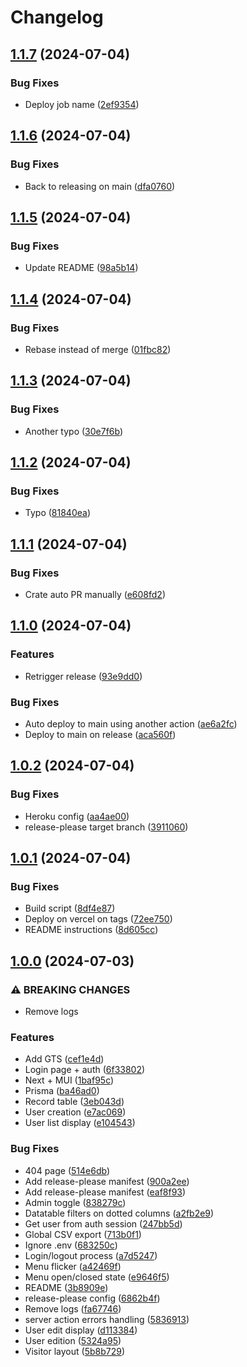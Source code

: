 # Changelog

## [1.1.7](https://github.com/Zenoo/generic-dashboard/compare/generic-dashboard-v1.1.6...generic-dashboard-v1.1.7) (2024-07-04)


### Bug Fixes

* Deploy job name ([2ef9354](https://github.com/Zenoo/generic-dashboard/commit/2ef9354fe10245b288b5bafb085b00d79aaff245))

## [1.1.6](https://github.com/Zenoo/generic-dashboard/compare/generic-dashboard-v1.1.5...generic-dashboard-v1.1.6) (2024-07-04)


### Bug Fixes

* Back to releasing on main ([dfa0760](https://github.com/Zenoo/generic-dashboard/commit/dfa076051a64ca4c1b26dbeffedcf09c6faa0c89))

## [1.1.5](https://github.com/Zenoo/generic-dashboard/compare/generic-dashboard-v1.1.4...generic-dashboard-v1.1.5) (2024-07-04)


### Bug Fixes

* Update README ([98a5b14](https://github.com/Zenoo/generic-dashboard/commit/98a5b1478704e5b7ab75025eb65e74d22df64ba0))

## [1.1.4](https://github.com/Zenoo/generic-dashboard/compare/generic-dashboard-v1.1.3...generic-dashboard-v1.1.4) (2024-07-04)


### Bug Fixes

* Rebase instead of merge ([01fbc82](https://github.com/Zenoo/generic-dashboard/commit/01fbc82ecda79c423d9b5fb97f1fb65b907485cb))

## [1.1.3](https://github.com/Zenoo/generic-dashboard/compare/generic-dashboard-v1.1.2...generic-dashboard-v1.1.3) (2024-07-04)


### Bug Fixes

* Another typo ([30e7f6b](https://github.com/Zenoo/generic-dashboard/commit/30e7f6b11af01176869ebe085e4ed04ad57b08dd))

## [1.1.2](https://github.com/Zenoo/generic-dashboard/compare/generic-dashboard-v1.1.1...generic-dashboard-v1.1.2) (2024-07-04)


### Bug Fixes

* Typo ([81840ea](https://github.com/Zenoo/generic-dashboard/commit/81840ea25dfb9371f9c4673813cbbfc5800f6a6a))

## [1.1.1](https://github.com/Zenoo/generic-dashboard/compare/generic-dashboard-v1.1.0...generic-dashboard-v1.1.1) (2024-07-04)


### Bug Fixes

* Crate auto PR manually ([e608fd2](https://github.com/Zenoo/generic-dashboard/commit/e608fd2e2e1f17ab6de4ae46df185d8d7409b8f6))

## [1.1.0](https://github.com/Zenoo/generic-dashboard/compare/generic-dashboard-v1.0.2...generic-dashboard-v1.1.0) (2024-07-04)


### Features

* Retrigger release ([93e9dd0](https://github.com/Zenoo/generic-dashboard/commit/93e9dd0233d9ee7be32643eedbe411545b08f70a))


### Bug Fixes

* Auto deploy to main using another action ([ae6a2fc](https://github.com/Zenoo/generic-dashboard/commit/ae6a2fcb3565b3b5143efc1f6f9db340de6fe896))
* Deploy to main on release ([aca560f](https://github.com/Zenoo/generic-dashboard/commit/aca560fd108d74352ec44c3ba791c2a81524abe2))

## [1.0.2](https://github.com/Zenoo/generic-dashboard/compare/generic-dashboard-v1.0.1...generic-dashboard-v1.0.2) (2024-07-04)


### Bug Fixes

* Heroku config ([aa4ae00](https://github.com/Zenoo/generic-dashboard/commit/aa4ae0096110c11b66995c9084fa8bf96785e232))
* release-please target branch ([3911060](https://github.com/Zenoo/generic-dashboard/commit/3911060bbce58e40f5c03dde03384f6f0cc59f09))

## [1.0.1](https://github.com/Zenoo/generic-dashboard/compare/generic-dashboard-v1.0.0...generic-dashboard-v1.0.1) (2024-07-04)


### Bug Fixes

* Build script ([8df4e87](https://github.com/Zenoo/generic-dashboard/commit/8df4e877c0a1f920887b373468fbf63753540717))
* Deploy on vercel on tags ([72ee750](https://github.com/Zenoo/generic-dashboard/commit/72ee7504c2492e36951bf0a974344f5df0ee6c23))
* README instructions ([8d605cc](https://github.com/Zenoo/generic-dashboard/commit/8d605cc2f2a47c4e8d80018ca6881fb9a6371219))

## [1.0.0](https://github.com/Zenoo/generic-dashboard/compare/generic-dashboard-v0.0.1...generic-dashboard-v1.0.0) (2024-07-03)


### ⚠ BREAKING CHANGES

* Remove logs

### Features

* Add GTS ([cef1e4d](https://github.com/Zenoo/generic-dashboard/commit/cef1e4d8b63a6282ff09a79cbc893c578d4d0b04))
* Login page + auth ([6f33802](https://github.com/Zenoo/generic-dashboard/commit/6f33802682a450dc2a4a75ea442d5a645930b713))
* Next + MUI ([1baf95c](https://github.com/Zenoo/generic-dashboard/commit/1baf95cde34f7297bcbedac94a2389b12decb2db))
* Prisma ([ba46ad0](https://github.com/Zenoo/generic-dashboard/commit/ba46ad07ca62be2770029af941fdec7f3a4bf830))
* Record table ([3eb043d](https://github.com/Zenoo/generic-dashboard/commit/3eb043da548161247f2d9a5e80e0bf14fe6224d3))
* User creation ([e7ac069](https://github.com/Zenoo/generic-dashboard/commit/e7ac069b21030b630cd0bb590f9fce15aad2550a))
* User list display ([e104543](https://github.com/Zenoo/generic-dashboard/commit/e104543890ddd6544714ac2cff582b8e868bcc9f))


### Bug Fixes

* 404 page ([514e6db](https://github.com/Zenoo/generic-dashboard/commit/514e6dbe9aaad39e37b6a1b8d905fe280492b595))
* Add release-please manifest ([900a2ee](https://github.com/Zenoo/generic-dashboard/commit/900a2ee9b44906082d83bd5f77ea86c5e2dff822))
* Add release-please manifest ([eaf8f93](https://github.com/Zenoo/generic-dashboard/commit/eaf8f93cd60122323a6ec5ea559fcdfd17989021))
* Admin toggle ([838279c](https://github.com/Zenoo/generic-dashboard/commit/838279c9e9fc59899000000745b664a30b4eee61))
* Datatable filters on dotted columns ([a2fb2e9](https://github.com/Zenoo/generic-dashboard/commit/a2fb2e9daa5564696e9f5fde50344bcc5c2de8a3))
* Get user from auth session ([247bb5d](https://github.com/Zenoo/generic-dashboard/commit/247bb5df235fb0a59da1891704a699f30dc4cd6c))
* Global CSV export ([713b0f1](https://github.com/Zenoo/generic-dashboard/commit/713b0f1bb12d7d349132c57a9dccb30d76210d75))
* Ignore .env ([683250c](https://github.com/Zenoo/generic-dashboard/commit/683250c8b88d172699ea53cc9651424b4c428d77))
* Login/logout process ([a7d5247](https://github.com/Zenoo/generic-dashboard/commit/a7d5247827204d1de15a721357933ab27dd10988))
* Menu flicker ([a42469f](https://github.com/Zenoo/generic-dashboard/commit/a42469fdd1f381630188e334734f8ebd33a597ac))
* Menu open/closed state ([e9646f5](https://github.com/Zenoo/generic-dashboard/commit/e9646f5c785fe6d0bf8a30fcf95169265c43cec8))
* README ([3b8909e](https://github.com/Zenoo/generic-dashboard/commit/3b8909e5280119a76314944c8212f298e009913f))
* release-please config ([6862b4f](https://github.com/Zenoo/generic-dashboard/commit/6862b4ff51e680f0ba2d9ff5aca8d515aaddc176))
* Remove logs ([fa67746](https://github.com/Zenoo/generic-dashboard/commit/fa6774604635217262780dc5a5545b0131837561))
* server action errors handling ([5836913](https://github.com/Zenoo/generic-dashboard/commit/583691318bacb89092c95f08f89456de50072379))
* User edit display ([d113384](https://github.com/Zenoo/generic-dashboard/commit/d113384d4bf5f57e2326bef03bbc8191a6a69e71))
* User edition ([5324a95](https://github.com/Zenoo/generic-dashboard/commit/5324a953db935c18adeb56faf64b2d2eda622bad))
* Visitor layout ([5b8b729](https://github.com/Zenoo/generic-dashboard/commit/5b8b729fe28cfebcad4bc5b9bec24deed964f2b2))
